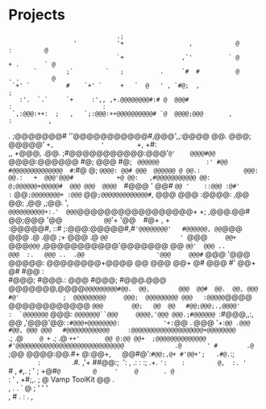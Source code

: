 Projects
========
                                  .;                                                                                   
                      '           '+                  ,            @               :         @                         
                                  `+                ,`'          ` @             + .       ` @                         
           `        ;`         `   ;          .     `#  #          @             . .         @                         
     `+' `          #    `+' `     +   `  @   ' , `#@;  ,                          ;                                   
       :'.  `.`     `+     :',, ,+.@@@@@@@@#:# @  @@@#                          :                         :            
     `,:@@@:++:  ;   ,   `;:@@@:++@@@@@@@@@@# `@  @@@@;@@@       ,              :          ,                           
 .  ;@@@@@@@#      ''@@@@@@@@@@@#,@@@',,:@@@@ @@. @@@; @@@@@'   `+,             '         `+,          +#:             
 ,, +@@@, .@@.  ;#@@@@@@@@@@@:@@@'`@'    @@@@#@@` @@@@:@@@@@@   #@;             @@@       #@;      ` @@@@@@            
 :' #@@     #@@@@@@@@@@@@@@  #`:#@ @;  `@@@@: @@# @@@  @@@@@@ @ @@.:            @@@:      @@.:   +  @@@'@@@#           
 +@ @@:   ,#@@@@@@@@@@@ @@:  @;@@@@@@+@@@@@#  @@@ @@@  @@@@  `#@@@ '            @@#      `@@ '    ::@@@ :@#'           
 :` @@`;@@@@@@@@+ :@@@` @@`;@@@@@@@@@@@@@#`,  @@@ @@@ :@@@@:   ,@@              @@;      ,@@     ,;@@.    ',           
  `@@@@@@@@@@+:.'  @@@`@@@@@@@@@@@@@@@@@+ +; ,@@@.@@# @@;@@@   '@@  `           @@`'+    '@@  ` ` #@+       ,  +       
  :@@@@@#,   ::# ;:@@@:@@@@@#,#`'@@@@@@@@'   #@@@@@@, @@`@@@   @@@ .@          .@@ ;+    @@@ .@  `@@                   
' `@@@`      @@+ ` @@@`@@@`     ,@@@@@@@@@@@'@@@@@@@  @@ `@@'  @@@ ..          @@@  :.   @@@ ..  .@@                   
   '@@@     @@@#`  @@@ '@@@     @@@@@: @@@@@@@@+@@@@  @@  @@@  @@+  @#         @@@  #'   @@+  @# #@@      :            
    #@@@; #@@@.:   @@@  #@@@; #@@@.@@@  @@@@@@@,@@@@`@@@@@@@@@#@@.  @@,        @@@  @@#  @@.  @@, @@@    #@'           
  ;  @@@@@@@@@     @@@;  @@@@@@@@@ @@@   :@@@@@`@@@@ @@@@@@@@@@@@ ``@@@        @@;   @@  @@   #@@;@@@;.,@@@@'          
  :  `@@@@@@@``    @@@:  `@@@@@@@``@@@     @@@@,'@@@ @@@.;#@@@@@@ `:#@@@,,:,   @@  ,'@@@'@@:`:#@@@+@@@@@@@@:           
       '+:`@@ .    @@@     '+:`@@ .@@@      #@@, @@@ @@@   #@@@@@@@@@@@@     :@@@@@@@@@@@@@@@@@@@@+@@@@@@@@            
  `  .;   .@  `    @ +`  .;   .@  `++'       @@ @:@@ @@+  ;@@@@@@@@@@@@@@ #'@@@@@@@@@@@@@@@@@@@@@@@@@@@@@@             
          .@       ' #        .@     `       ;@@ @@@@:@@.#+ @:@@+,`   `@@#@':`#@@;,@+ #'@@+';   .#@.`:;                
         `         :         `      .#.     ,'+ ##@@:;` `': , .:      :  :;   .+. `':    :         @,  :. '            
         `#         ,        `#`,.    ;     ' ;  +@#`@         @     '`  `     @       . @         `                   
                   :                  '     ,    +#;,.       ; @       Vamp ToolKit     @@         .                  
                   ,  .               .       `  @ ;           '               '         '                             
                      ,                          #             .               :         .            ,                